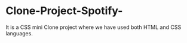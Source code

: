 # Clone-Project-Spotify-
It is a CSS mini Clone project where we have used both HTML and CSS languages.

